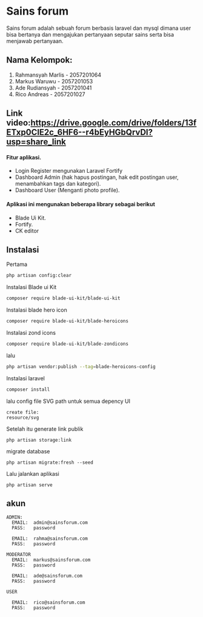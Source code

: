 # Sains forum

Sains forum adalah sebuah forum berbasis laravel dan mysql dimana user bisa bertanya dan mengajukan pertanyaan seputar sains serta bisa menjawab pertanyaan.

## Nama Kelompok:
1. Rahmansyah Marlis - 2057201064
2. Markus Waruwu - 2057201053
3. Ade Rudiansyah - 2057201041
4. Rico Andreas - 2057201027

## Link video:https://drive.google.com/drive/folders/13fETxp0CIE2c_6HF6--r4bEyHGbQrvDI?usp=share_link

#### Fitur aplikasi.
- Login Register mengunakan Laravel Fortify
- Dashboard Admin (hak hapus postingan, hak edit postingan user, menambahkan tags dan kategori).
- Dashboard User  (Menganti photo profile).

#### Aplikasi ini mengunakan beberapa library sebagai berikut
- Blade Ui Kit.
- Fortify.
- CK editor

## Instalasi

Pertama

```bash
php artisan config:clear
```
Instalasi Blade ui Kit

```bash
composer require blade-ui-kit/blade-ui-kit
```

Instalasi blade hero icon

```bash
composer require blade-ui-kit/blade-heroicons
```

Instalasi zond icons

```bash
composer require blade-ui-kit/blade-zondicons
```
lalu

```bash
php artisan vendor:publish --tag=blade-heroicons-config
```


Instalasi laravel

```bash
composer install
```
lalu config file SVG path untuk semua depency UI

```
create file:
resource/svg
```

Setelah itu generate link publik

```
php artisan storage:link
```

migrate database 

```
php artisan migrate:fresh --seed
```

Lalu jalankan aplikasi
```
php artisan serve
```

## akun

    ADMIN:
      EMAIL:  admin@sainsforum.com
      PASS:   password

      EMAIL:  rahma@sainsforum.com
      PASS:   password
    
    MODERATOR
      EMAIL:  markus@sainsforum.com
      PASS:   password

      EMAIL:  ade@sainsforum.com
      PASS:   password

    USER

      EMAIL:  rico@sainsforum.com
      PASS:   password
